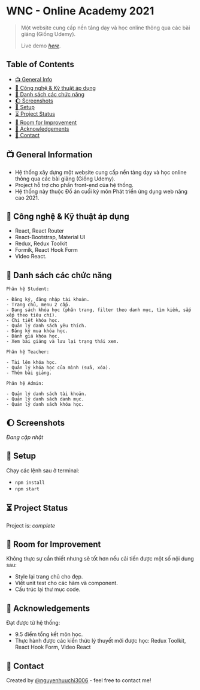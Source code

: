 # WNC - Online Academy 2021
> Một website cung cấp nền tảng dạy và học online thông qua các bài giảng (Giống Udemy).
> 
> Live demo [_here_](https://wnc-online-academy-fe.vercel.app/).

## Table of Contents
* [📺 General Info](#📺-general-information)
* [🤳 Công nghệ & Kỹ thuật áp dụng](#technologies-used)
* [👏 Danh sách các chức năng](#features)
* [🌔 Screenshots](#screenshots)
* [🔧 Setup](#setup)
* [⏳ Project Status](#project-status)
* [🚀 Room for Improvement](#room-for-improvement)
* [👑 Acknowledgements](#acknowledgements)
* [💌 Contact](#contact)
<!-- * [License](#license) -->


## 📺 General Information
- Hệ thống xây dựng một website cung cấp nền tảng dạy và học online thông qua các bài giảng (Giống Udemy).
- Project hỗ trợ cho phần front-end của hệ thống.
- Hệ thống này thuộc Đồ án cuối kỳ môn Phát triển ứng dụng web nâng cao 2021.


## 🤳 Công nghệ & Kỹ thuật áp dụng
- React, React Router
- React-Bootstrap, Material UI
- Redux, Redux Toolkit
- Formik, React Hook Form
- Video React.


## 👏 Danh sách các chức năng
`Phân hệ Student:`

    - Đăng ký, đăng nhập tài khoản.
    - Trang chủ, menu 2 cấp.
    - Dang sách khóa học (phân trang, filter theo danh mục, tìm kiếm, sắp xếp theo tiêu chí).
    - Chi tiết khóa học.
    - Quản lý danh sách yêu thích.
    - Đăng ký mua khóa học.
    - Đánh giá khóa học.
    - Xem bài giảng và lưu lại trạng thái xem.
`Phân hệ Teacher:`

    - Tải lên khóa học.
    - Quản lý khóa học của mình (sửa, xóa).
    - Thêm bài giảng.
`Phân hệ Admin:`

    - Quản lý danh sách tài khoản.
    - Quản lý danh sách danh mục.
    - Quản lý danh sách khóa học.


## 🌔 Screenshots
_Đang cập nhật_

## 🔧 Setup
Chạy các lệnh sau ở terminal:
- `npm install`
- `npm start`



## ⏳ Project Status
Project is: _complete_ 

## 🚀 Room for Improvement
Không thực sự cần thiết nhưng sẽ tốt hơn nếu cải tiến được một số nội dung sau:

- Style lại trang chủ cho đẹp.
- Viết unit test cho các hàm và component.
- Cấu trúc lại thư mục code.


## 👑 Acknowledgements
Đạt được từ hệ thống:
- 9.5 điểm tổng kết môn học.
- Thực hành được các kiến thức lý thuyết mới được học: Redux Toolkit, React Hook Form, Video React


## 💌 Contact
Created by [@nguyenhuuchi3006](https://www.facebook.com/chi.barca.5/) - feel free to contact me!



